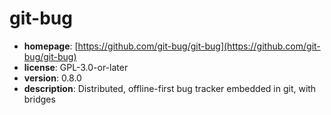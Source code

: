 # git-bug

- **homepage**: [https://github.com/git-bug/git-bug](https://github.com/git-bug/git-bug)
- **license**: GPL-3.0-or-later
- **version**: 0.8.0
- **description**: Distributed, offline-first bug tracker embedded in git, with bridges

